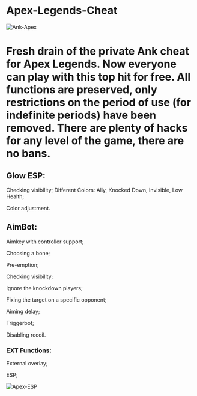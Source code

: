 # Apex-Legends-Cheat

![Ank-Apex](https://github.com/unleashedproject/Apex-Legends-Cheat/assets/173376495/2f6e2cb9-f9ce-4e51-87d2-e753751514ba)

<h1>Fresh drain of the private Ank cheat for Apex Legends. Now everyone can play with this top hit for free. All functions are preserved, only restrictions on the period of use (for indefinite periods) have been removed. There are plenty of hacks for any level of the game, there are no bans.</h1>

<h2>Glow ESP:</h2>

Checking visibility;
Different Colors: Ally, Knocked Down, Invisible, Low Health;

Color adjustment.

<h2>AimBot:</h2>

Aimkey with controller support;

Choosing a bone;

Pre-emption;

Checking visibility;

Ignore the knockdown players;

Fixing the target on a specific opponent;

Aiming delay;

Triggerbot;

Disabling recoil.

<h3>EXT Functions:</h3>

External overlay;

ESP;

![Apex-ESP](https://github.com/unleashedproject/Apex-Legends-Cheat/assets/173376495/3c16d0bc-b36a-45eb-b50c-7433c8ba566b)
